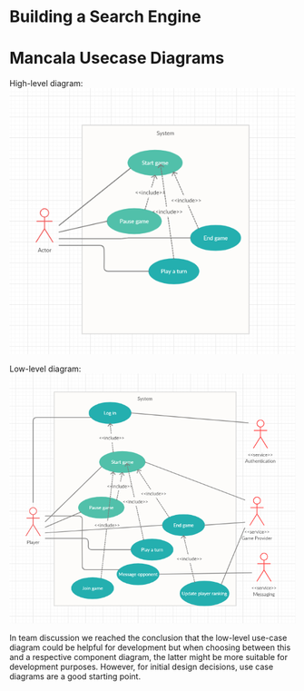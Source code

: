 # Building a Search Engine

# Mancala Usecase Diagrams

High-level diagram:
![image](images/lab5/lab5_mancala_highlevel.PNG)

Low-level diagram:
![image](images/lab5/lab5_mancala_lowlevel.PNG)

In team discussion we reached the conclusion that the low-level use-case diagram
could be helpful for development but when choosing between this and a
respective component diagram, the latter might be more suitable for development purposes.
However, for initial design decisions, use case diagrams are a good starting point.
